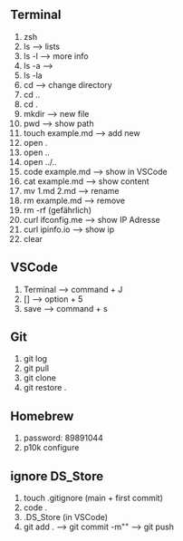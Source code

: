 ## Terminal

1. zsh
2. ls --> lists
3. ls -l --> more info
4. ls -a -->
5. ls -la
6. cd --> change directory
7. cd ..
8. cd .
9. mkdir --> new file
10. pwd --> show path
11. touch example.md --> add new
12. open .
13. open ..
14. open ../..
15. code example.md --> show in VSCode
16. cat example.md --> show content
17. mv 1.md 2.md --> rename
18. rm example.md --> remove
19. rm -rf (gefährlich)
20. curl ifconfig.me --> show IP Adresse
21. curl ipinfo.io --> show ip
22. clear

## VSCode

1. Terminal --> command + J
2. [] --> option + 5
3. save --> command + s

## Git

1. git log
2. git pull
3. git clone
4. git restore .

## Homebrew

1. password: 89891044
2. p10k configure

## ignore DS_Store

1. touch .gitignore (main + first commit)
2. code .
3. .DS_Store (in VSCode)
4. git add . --> git commit -m"" --> git push
